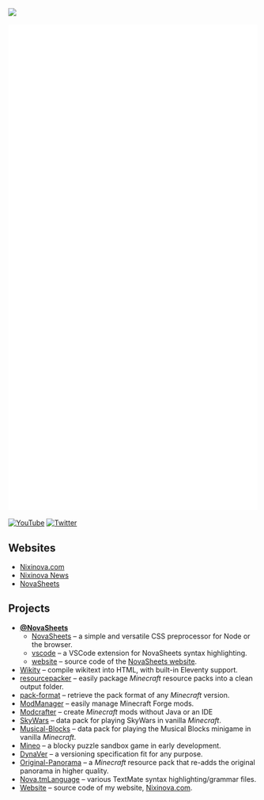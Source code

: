 <img src="https://nixinova.com/assets/images/logos/nixinova.png" width="360px">

![GitHub stats](https://raw.githubusercontent.com/Nixinova/Nixinova/metrics/github-metrics.svg)

[![YouTube](https://img.shields.io/badge/youtube-%23FF0000.svg?&style=for-the-badge&logo=youtube&logoColor=white)](https://youtube.com/NixinovaYT)
[![Twitter](https://img.shields.io/badge/twitter-%231DA1F2.svg?&style=for-the-badge&logo=twitter&logoColor=white)](https://twitter.com/Nixinova)

## Websites
* [Nixinova.com](https://nixinova.com)
* [Nixinova News](https://news.nixinova.com)
* [NovaSheets](https://novasheets.nixinova.com)

## Projects
* **[@NovaSheets](https://github.com/NovaSheets)**
  * [NovaSheets](https://github.com/NovaSheets/NovaSheets) – a simple and versatile CSS preprocessor for Node or the browser.
  * [vscode](https://github.com/NovaSheets/vscode) – a VSCode extension for NovaSheets syntax highlighting.
  * [website](https://github.com/NovaSheets/website) – source code of the [NovaSheets website](https://novasheets.nixinova.com).
* [Wikity](https://github.com/Nixinova/Wikity) – compile wikitext into HTML, with built-in Eleventy support.
* [resourcepacker](https://github.com/Nixinova/resourcepacker) – easily package *Minecraft* resource packs into a clean output folder.
* [pack-format](https://github.com/Nixinova/pack-format) – retrieve the pack format of any *Minecraft* version.
* [ModManager](https://github.com/Nixinova/ModManager) – easily manage Minecraft Forge mods.
* [Modcrafter](https://github.com/Nixinova/Modcrafter) – create *Minecraft* mods without Java or an IDE
* [SkyWars](https://github.com/Nixinova/SkyWars) – data pack for playing SkyWars in vanilla *Minecraft*.
* [Musical-Blocks](https://github.com/Nixinova/MusicalBlocks) – data pack for playing the Musical Blocks minigame in vanilla *Minecraft*.
* [Mineo](https://github.com/Nixinova/Mineo) – a blocky puzzle sandbox game in early development.
* [DynaVer](https://github.com/Nixinova/DynaVer) – a versioning specification fit for any purpose.
* [Original-Panorama](https://github.com/Nixinova/Original-Panorama) – a *Minecraft* resource pack that re-adds the original panorama in higher quality.
* [Nova.tmLanguage](https://github.com/Nixinova/Nova.tmLanguage) – various TextMate syntax highlighting/grammar files.
* [Website](https://github.com/Nixinova/Website) – source code of my website, [Nixinova.com](https://nixinova.com).
